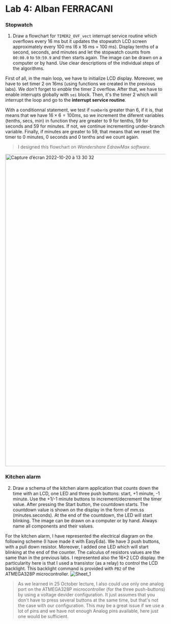 # Lab 4: Alban FERRACANI

### Stopwatch

1. Draw a flowchart for `TIMER2_OVF_vect` interrupt service routine which overflows every 16&nbsp;ms but it updates the stopwatch LCD screen approximately every 100&nbsp;ms (6 x 16&nbsp;ms = 100&nbsp;ms). Display tenths of a second, seconds, and minutes and let the stopwatch counts from `00:00.0` to `59:59.9` and then starts again. The image can be drawn on a computer or by hand. Use clear descriptions of the individual steps of the algorithms.

First of all, in the main loop, we have to initialize LCD display. Moreover, we have to set timer 2 on 16ms (using functions we created in the previous labs). We don't forget to *enable* the timer 2 overflow. After that, we have to enable interrupts globally with `sei` block. Then, it's the timer 2 which will interrupt the loop and go to the **interrupt service routine**. 

With a conditionnal statement, we test if `number`is greater than 6, if it is, that means that we have $16\times 6 = 100ms$, so we increment the diferent variables (tenths, secs, min) in function they are greater to 9 for tenths, 59 for seconds and 59 for minutes. If not, we continue incrementing under-branch variable. 
Finally, if minutes are greater to 59, that means that we reset the timer to 0 minutes, 0 seconds and 0 tenths and we count again. 

>I designed this flowchart on *Wondershare EdrawMax software*. 

<img width="978" alt="Capture d’écran 2022-10-20 à 13 30 32" src="https://user-images.githubusercontent.com/114081879/196937044-2793dfd4-fa65-4596-8788-4fd83d16f2c8.png">



### Kitchen alarm

2. Draw a schema of the kitchen alarm application that counts down the time with an LCD, one LED and three push buttons: start, +1 minute, -1 minute. Use the +1/-1 minute buttons to increment/decrement the timer value. After pressing the Start button, the countdown starts. The countdown value is shown on the display in the form of mm.ss (minutes.seconds). At the end of the countdown, the LED will start blinking. The image can be drawn on a computer or by hand. Always name all components and their values.

For the kitchen alarm, I have represented the electrical diagram on the following scheme (I have made it with EasyEda). We have 3 push buttons, with a pull down resistor. Moreover, I added one LED which will start blinking at the end of the counter. The calculus of resistors values are the same than in the previous labs. I represented also the 16*2 LCD display. the particularity here is that I used a transistor (as a relay) to control the LCD backlight. This backlight command is provided with `PB2` of the ATMEGA328P microcontroller. 
  ![Sheet_1](https://user-images.githubusercontent.com/114081879/196925510-eedbc530-bb83-4efd-9dfc-e487e89c82b2.svg)

>As we learned in 25 October lecture, I also could use only one analog port on the ATMEGA328P microcontroller (for the three push-buttons) by using a voltage devider configuration. It just assumes that you don't have to press several buttons at the same time, but that's not the case with our configuration.
This may be a great issue if we use a lot of pins and we have not enough Analog pins available, here just one would be sufficient.

